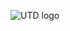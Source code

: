 ![UTD logo](https://user-images.githubusercontent.com/99266850/153023860-69f09cb9-429d-4567-b875-813f77a3017c.png)
